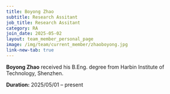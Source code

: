 ```yaml
---
title: Boyong Zhao
subtitle: Research Assitant
job_title: Research Assitant
category: RA
join_date: 2025-05-02
layout: team_member_personal_page
image: /img/team/current_member/zhaoboyong.jpg
link-new-tab: true
---
```


**Boyong Zhao** received his B.Eng. degree from Harbin Institute of Technology, Shenzhen.

**Duration:** 2025/05/01 – present 